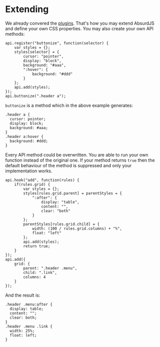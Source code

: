 # Extending

<social>

We already convered the [plugins](/pages/css-preprocessing/plugins). That's how you may extend AbsurdJS and define your own CSS properties. You may also create your own API methods:

	api.register("buttonize", function(selector) {
		var styles = {};
		styles[selector] = {
			cursor: "pointer",
			display: "block",
			background: "#aaa",
			":hover": {
				background: "#ddd"
			}
		};
		api.add(styles);
	});
	api.buttonize(".header a");

`buttonize` is a method which in the above example generates:

	.header a {
	  cursor: pointer;
	  display: block;
	  background: #aaa;
	}
	.header a:hover {
	  background: #ddd;
	}

Every API method could be overwritten. You are able to run your own function instead of the original one. If your method returns `true` then the default behaviour of the method is suppressed and only your implementation works.

	api.hook("add", function(rules) {	
		if(rules.grid) {
			var styles = {};
			styles[rules.grid.parent] = parentStyles = {
				":after": {
					display: "table",
					content: "",
					clear: "both"
				}
			};
			parentStyles[rules.grid.child] = {
				width: (100 / rules.grid.columns) + "%",
				float: "left"
			};
			api.add(styles);
			return true;
		}
	});
	api.add({
		grid: {
			parent: ".header .menu",
			child: ".link",
			columns: 4
		}
	});

And the result is:

	.header .menu:after {
	  display: table;
	  content: "";
	  clear: both;
	}
	.header .menu .link {
	  width: 25%;
	  float: left;
	}